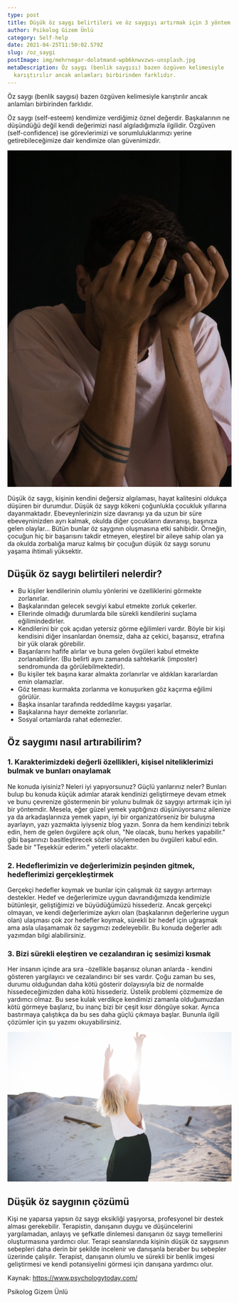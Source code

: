 ```yaml
---
type: post
title: Düşük öz saygı belirtileri ve öz saygıyı artırmak için 3 yöntem
author: Psikolog Gizem Ünlü
category: Self-help
date: 2021-04-25T11:50:02.579Z
slug: /oz_saygi
postImage: img/mehrnegar-dolatmand-wpb6knwvzws-unsplash.jpg
metaDescription: Öz saygı (benlik saygısı) bazen özgüven kelimesiyle
  karıştırılır ancak anlamları birbirinden farklıdır.
---
```

Öz saygı (benlik saygısı) bazen özgüven kelimesiyle karıştırılır ancak anlamları birbirinden farklıdır.

Öz saygı (self-esteem) kendimize verdiğimiz öznel değerdir. Başkalarının ne düşündüğü değil kendi değerimizi nasıl algıladığımızla ilgilidir. Özgüven (self-confidence) ise görevlerimizi ve sorumluluklarımızı yerine getirebileceğimize dair kendimize olan güvenimizdir.

![](img/mehrnegar-dolatmand-wpb6knwvzws-unsplash.jpg)

Düşük öz saygı, kişinin kendini değersiz algılaması, hayat kalitesini oldukça düşüren bir durumdur. Düşük öz saygı kökeni çoğunlukla çocukluk yıllarına dayanmaktadır. Ebeveynlerinizin size davranışı ya da uzun bir süre ebeveyninizden ayrı kalmak, okulda diğer çocukların davranışı, başınıza gelen olaylar... Bütün bunlar öz saygının oluşmasına etki sahibidir. Örneğin, çocuğun hiç bir başarısını takdir etmeyen, eleştirel bir aileye sahip olan ya da okulda zorbalığa maruz kalmış bir çocuğun düşük öz saygı sorunu yaşama ihtimali yüksektir.

## Düşük öz saygı belirtileri nelerdir?

* Bu kişiler kendilerinin olumlu yönlerini ve özelliklerini görmekte zorlanırlar.
* Başkalarından gelecek sevgiyi kabul etmekte zorluk çekerler.
* Ellerinde olmadığı durumlarda bile sürekli kendilerini suçlama eğilimindedirler.
* Kendilerini bir çok açıdan yetersiz görme eğilimleri vardır. Böyle bir kişi kendisini diğer insanlardan önemsiz, daha az çekici, başarısız, etrafına bir yük olarak görebilir.
* Başarılarını hafife alırlar ve buna gelen övgüleri kabul etmekte zorlanabilirler. (Bu belirti aynı zamanda sahtekarlık (imposter) sendromunda da görülebilmektedir).
* Bu kişiler tek başına karar almakta zorlanırlar ve aldıkları kararlardan emin olamazlar.
* Göz teması kurmakta zorlanma ve konuşurken göz kaçırma eğilimi görülür.
* Başka insanlar tarafında reddedilme kaygısı yaşarlar.
* Başkalarına hayır demekte zorlanırlar.
* Sosyal ortamlarda rahat edemezler.


## Öz saygımı nasıl artırabilirim?

### 1. **Karakterimizdeki değerli özellikleri, kişisel niteliklerimizi bulmak ve bunları onaylamak**

Ne konuda iyisiniz? Neleri iyi yapıyorsunuz? Güçlü yanlarınız neler? Bunları bulup bu konuda küçük adımlar atarak kendinizi geliştirmeye devam etmek ve bunu çevrenize göstermenin bir yolunu bulmak öz saygıyı artırmak için iyi bir yöntemdir. Mesela, eğer güzel yemek yaptığınızı düşünüyorsanız ailenize ya da arkadaşlarınıza yemek yapın, iyi bir organizatörseniz bir buluşma ayarlayın, yazı yazmakta iyiyseniz blog yazın. Sonra da hem kendinizi tebrik edin, hem de gelen övgülere açık olun, "Ne olacak, bunu herkes yapabilir." gibi başarınızı basitleştirecek sözler söylemeden bu övgüleri kabul edin. Sade bir "Teşekkür ederim." yeterli olacaktır.

### 2. **Hedeflerimizin ve değerlerimizin peşinden gitmek, hedeflerimizi gerçekleştirmek**

Gerçekçi hedefler koymak ve bunlar için çalışmak öz saygıyı artırmayı destekler. Hedef ve değerlerimize uygun davrandığımızda kendimizle bütünleşir, geliştiğimizi ve büyüdüğümüzü hissederiz. Ancak gerçekçi olmayan, ve kendi değerlerimize aykırı olan (başkalarının değerlerine uygun olan) ulaşması çok zor hedefler koymak, sürekli bir hedef için uğraşmak ama asla ulaşamamak öz saygımızı zedeleyebilir. Bu konuda değerler adlı yazımdan bilgi alabilirsiniz.

### 3. **Bizi sürekli eleştiren ve cezalandıran iç sesimizi kısmak**

Her insanın içinde ara sıra -özellikle başarısız olunan anlarda - kendini gösteren yargılayıcı ve cezalandırıcı bir ses vardır. Çoğu zaman bu ses, durumu olduğundan daha kötü gösterir dolayısıyla biz de normalde hissedeceğimizden daha kötü hissederiz. Üstelik problemi çözmemize de yardımcı olmaz. Bu sese kulak verdikçe kendimizi zamanla olduğumuzdan kötü görmeye başlarız, bu inanç bizi bir çeşit kısır döngüye sokar. Ayrıca bastırmaya çalıştıkça da bu ses daha güçlü çıkmaya başlar. Bununla ilgili çözümler için şu yazımı okuyabilirsiniz.

![](img/brooke-cagle-qj1j4hodnti-unsplash.jpg)

## Düşük öz saygının çözümü

Kişi ne yaparsa yapsın öz saygı eksikliği yaşıyorsa, profesyonel bir destek alması gerekebilir. Terapistin, danışanın duygu ve düşüncelerini yargılamadan, anlayış ve şefkatle dinlemesi danışanın öz saygı temellerini oluşturmasına yardımcı olur. Terapi seanslarında kişinin düşük öz saygısının sebepleri daha derin bir şekilde incelenir ve danışanla beraber bu sebepler üzerinde çalışılır. Terapist, danışanın olumlu ve sürekli bir benlik imgesi geliştirmesi ve kendi potansiyelini görmesi için danışana yardımcı olur.

Kaynak: [](https://www.psychologytoday.com/)<https://www.psychologytoday.com/>

Psikolog Gizem Ünlü